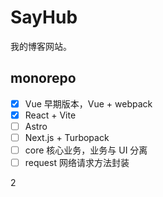 # SayHub

我的博客网站。

## monorepo

- [x] Vue 早期版本，Vue + webpack
- [x] React + Vite
- [ ] Astro
- [ ] Next.js + Turbopack
- [ ] core 核心业务，业务与 UI 分离
- [ ] request 网络请求方法封装

2
